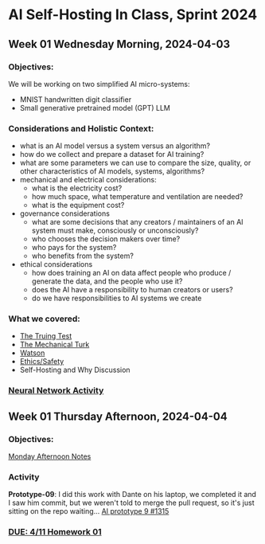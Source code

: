 # AI Self-Hosting In Class, Sprint 2024

## Week 01 Wednesday Morning, 2024-04-03

### Objectives:

We will be working on two simplified AI micro-systems:
- MNIST handwritten digit classifier
- Small generative pretrained model (GPT) LLM

### Considerations and Holistic Context:

- what is an AI model versus a system versus an algorithm?
- how do we collect and prepare a dataset for AI training?
- what are some parameters we can use to compare the size, quality, or other characteristics of AI models, systems, algorithms?
- mechanical and electrical considerations:
    - what is the electricity cost?
    - how much space, what temperature and ventilation are needed?
    - what is the equipment cost?
- governance considerations
    - what are some decisions that any creators / maintainers of an AI system must make, consciously or unconsciously?
    - who chooses the decision makers over time?
    - who pays for the system?
    - who benefits from the system?
- ethical considerations
    - how does training an AI on data affect people who produce / generate the data, and the people who use it?
    - does the AI have a responsibility to human creators or users?
    - do we have responsibilities to AI systems we create

### What we covered:
- [The Truing Test](https://en.wikipedia.org/wiki/Turing_test)
- [The Mechanical Turk](https://en.wikipedia.org/wiki/Mechanical_Turk)
- [Watson](https://en.wikipedia.org/wiki/IBM_Watson)
- [Ethics/Safety](https://www.turing.ac.uk/sites/default/files/2019-08/understanding_artificial_intelligence_ethics_and_safety.pdf)
- Self-Hosting and Why Discussion

### [Neural Network Activity](neural_network_activity.md)

## Week 01 Thursday Afternoon, 2024-04-04

### Objectives:

[Monday Afternoon Notes](https://github.com/TheEvergreenStateCollege/upper-division-cs/wiki/SC%E2%80%9024sp%E2%80%902024%E2%80%9004%E2%80%9008%E2%80%90Afternoon)

### Activity

**Prototype-09**:
I did this work with Dante on his laptop, we completed it and I saw him commit, but we weren't told to merge the pull
request, so it's just sitting on the repo waiting...
[AI prototype 9 #1315](https://github.com/TheEvergreenStateCollege/upper-division-cs/pull/1315)

### [DUE: 4/11 Homework 01](https://github.com/TheEvergreenStateCollege/upper-division-cs/wiki/AI‐Homework‐01)